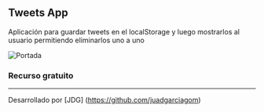 ## Tweets App

Aplicación para guardar tweets en el localStorage y luego mostrarlos al usuario permitiendo eliminarlos uno a uno

![Portada](https://github.com/juadgarciagom/tweets-app/master/assets/portada.PNG)

### Recurso gratuito
---
Desarrollado por [JDG] (https://github.com/juadgarciagom)
